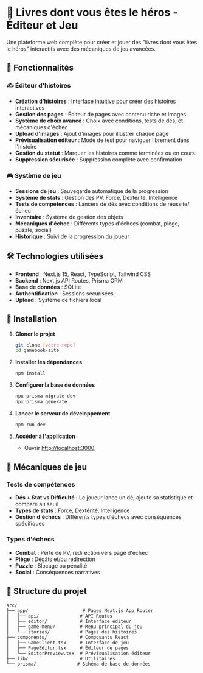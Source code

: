 # 📖 Livres dont vous êtes le héros - Éditeur et Jeu

Une plateforme web complète pour créer et jouer des "livres dont vous êtes le héros" interactifs avec des mécaniques de jeu avancées.

## 🎯 Fonctionnalités

### ✍️ Éditeur d'histoires
- **Création d'histoires** : Interface intuitive pour créer des histoires interactives
- **Gestion des pages** : Éditeur de pages avec contenu riche et images
- **Système de choix avancé** : Choix avec conditions, tests de dés, et mécaniques d'échec
- **Upload d'images** : Ajout d'images pour illustrer chaque page
- **Prévisualisation éditeur** : Mode de test pour naviguer librement dans l'histoire
- **Gestion du statut** : Marquer les histoires comme terminées ou en cours
- **Suppression sécurisée** : Suppression complète avec confirmation

### 🎮 Système de jeu
- **Sessions de jeu** : Sauvegarde automatique de la progression
- **Système de stats** : Gestion des PV, Force, Dextérité, Intelligence
- **Tests de compétences** : Lancers de dés avec conditions de réussite/échec
- **Inventaire** : Système de gestion des objets
- **Mécaniques d'échec** : Différents types d'échecs (combat, piège, puzzle, social)
- **Historique** : Suivi de la progression du joueur

## 🛠️ Technologies utilisées

- **Frontend** : Next.js 15, React, TypeScript, Tailwind CSS
- **Backend** : Next.js API Routes, Prisma ORM
- **Base de données** : SQLite
- **Authentification** : Sessions sécurisées
- **Upload** : Système de fichiers local

## 🚀 Installation

1. **Cloner le projet**
   ```bash
   git clone [votre-repo]
   cd gamebook-site
   ```

2. **Installer les dépendances**
   ```bash
   npm install
   ```

3. **Configurer la base de données**
   ```bash
   npx prisma migrate dev
   npx prisma generate
   ```

4. **Lancer le serveur de développement**
   ```bash
   npm run dev
   ```

5. **Accéder à l'application**
   - Ouvrir [http://localhost:3000](http://localhost:3000)

## 🎲 Mécaniques de jeu

### Tests de compétences
- **Dés + Stat vs Difficulté** : Le joueur lance un dé, ajoute sa statistique et compare au seuil
- **Types de stats** : Force, Dextérité, Intelligence
- **Gestion d'échecs** : Différents types d'échecs avec conséquences spécifiques

### Types d'échecs
- **Combat** : Perte de PV, redirection vers page d'échec
- **Piège** : Dégâts et/ou redirection
- **Puzzle** : Blocage ou pénalité
- **Social** : Conséquences narratives

## 📁 Structure du projet

```
src/
├── app/                    # Pages Next.js App Router
│   ├── api/               # API Routes
│   ├── editor/            # Interface éditeur
│   ├── game-menu/         # Menu principal du jeu
│   └── stories/           # Pages des histoires
├── components/            # Composants React
│   ├── GameClient.tsx     # Interface de jeu
│   ├── PageEditor.tsx     # Éditeur de pages
│   └── EditorPreview.tsx  # Prévisualisation éditeur
├── lib/                   # Utilitaires
└── prisma/               # Schéma de base de données
```
